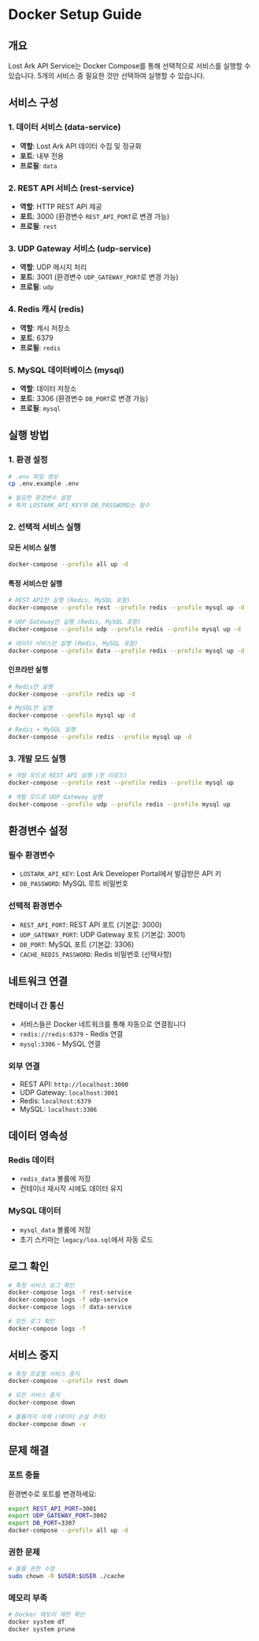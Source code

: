 # Docker Setup Guide

<!-- @cursor-change: 2025-01-27, v1.0.1, 문서 최신화 규칙 적용 -->

## 개요

Lost Ark API Service는 Docker Compose를 통해 선택적으로 서비스를 실행할 수
있습니다. 5개의 서비스 중 필요한 것만 선택하여 실행할 수 있습니다.

## 서비스 구성

### 1. 데이터 서비스 (data-service)

- **역할**: Lost Ark API 데이터 수집 및 정규화
- **포트**: 내부 전용
- **프로필**: `data`

### 2. REST API 서비스 (rest-service)

- **역할**: HTTP REST API 제공
- **포트**: 3000 (환경변수 `REST_API_PORT`로 변경 가능)
- **프로필**: `rest`

### 3. UDP Gateway 서비스 (udp-service)

- **역할**: UDP 메시지 처리
- **포트**: 3001 (환경변수 `UDP_GATEWAY_PORT`로 변경 가능)
- **프로필**: `udp`

### 4. Redis 캐시 (redis)

- **역할**: 캐시 저장소
- **포트**: 6379
- **프로필**: `redis`

### 5. MySQL 데이터베이스 (mysql)

- **역할**: 데이터 저장소
- **포트**: 3306 (환경변수 `DB_PORT`로 변경 가능)
- **프로필**: `mysql`

## 실행 방법

### 1. 환경 설정

```bash
# .env 파일 생성
cp .env.example .env

# 필요한 환경변수 설정
# 특히 LOSTARK_API_KEY와 DB_PASSWORD는 필수
```

### 2. 선택적 서비스 실행

#### 모든 서비스 실행

```bash
docker-compose --profile all up -d
```

#### 특정 서비스만 실행

```bash
# REST API만 실행 (Redis, MySQL 포함)
docker-compose --profile rest --profile redis --profile mysql up -d

# UDP Gateway만 실행 (Redis, MySQL 포함)
docker-compose --profile udp --profile redis --profile mysql up -d

# 데이터 서비스만 실행 (Redis, MySQL 포함)
docker-compose --profile data --profile redis --profile mysql up -d
```

#### 인프라만 실행

```bash
# Redis만 실행
docker-compose --profile redis up -d

# MySQL만 실행
docker-compose --profile mysql up -d

# Redis + MySQL 실행
docker-compose --profile redis --profile mysql up -d
```

### 3. 개발 모드 실행

```bash
# 개발 모드로 REST API 실행 (핫 리로드)
docker-compose --profile rest --profile redis --profile mysql up

# 개발 모드로 UDP Gateway 실행
docker-compose --profile udp --profile redis --profile mysql up
```

## 환경변수 설정

### 필수 환경변수

- `LOSTARK_API_KEY`: Lost Ark Developer Portal에서 발급받은 API 키
- `DB_PASSWORD`: MySQL 루트 비밀번호

### 선택적 환경변수

- `REST_API_PORT`: REST API 포트 (기본값: 3000)
- `UDP_GATEWAY_PORT`: UDP Gateway 포트 (기본값: 3001)
- `DB_PORT`: MySQL 포트 (기본값: 3306)
- `CACHE_REDIS_PASSWORD`: Redis 비밀번호 (선택사항)

## 네트워크 연결

### 컨테이너 간 통신

- 서비스들은 Docker 네트워크를 통해 자동으로 연결됩니다
- `redis://redis:6379` - Redis 연결
- `mysql:3306` - MySQL 연결

### 외부 연결

- REST API: `http://localhost:3000`
- UDP Gateway: `localhost:3001`
- Redis: `localhost:6379`
- MySQL: `localhost:3306`

## 데이터 영속성

### Redis 데이터

- `redis_data` 볼륨에 저장
- 컨테이너 재시작 시에도 데이터 유지

### MySQL 데이터

- `mysql_data` 볼륨에 저장
- 초기 스키마는 `legacy/loa.sql`에서 자동 로드

## 로그 확인

```bash
# 특정 서비스 로그 확인
docker-compose logs -f rest-service
docker-compose logs -f udp-service
docker-compose logs -f data-service

# 모든 로그 확인
docker-compose logs -f
```

## 서비스 중지

```bash
# 특정 프로필 서비스 중지
docker-compose --profile rest down

# 모든 서비스 중지
docker-compose down

# 볼륨까지 삭제 (데이터 손실 주의)
docker-compose down -v
```

## 문제 해결

### 포트 충돌

환경변수로 포트를 변경하세요:

```bash
export REST_API_PORT=3001
export UDP_GATEWAY_PORT=3002
export DB_PORT=3307
docker-compose --profile all up -d
```

### 권한 문제

```bash
# 볼륨 권한 수정
sudo chown -R $USER:$USER ./cache
```

### 메모리 부족

```bash
# Docker 메모리 제한 확인
docker system df
docker system prune
```
